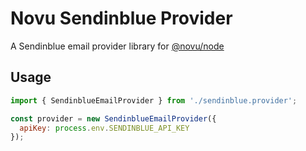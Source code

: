 # Novu Sendinblue Provider

A Sendinblue email provider library for [@novu/node](https://github.com/novu-co/novu)

## Usage

```javascript
import { SendinblueEmailProvider } from './sendinblue.provider';

const provider = new SendinblueEmailProvider({
  apiKey: process.env.SENDINBLUE_API_KEY
});
```
